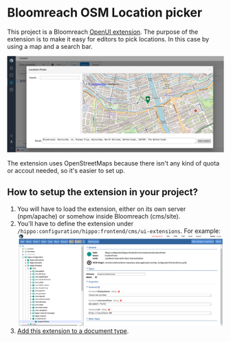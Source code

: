 # Bloomreach OSM Location picker
This project is a Bloomreach [OpenUI extension](https://documentation.bloomreach.com/library/concepts/open-ui/introduction.html). The purpose of the extension is to make it easy for editors to pick locations. In this case by using a map and a search bar.

![screenshot](./images/screenshot_dialog.png?raw=true)

The extension uses OpenStreetMaps because there isn't any kind of quota or accout needed, so it's easier to set up.

## How to setup the extension in your project?

1. You will have to load the extension, either on its own server (npm/apache) or somehow inside Bloomreach (cms/site).
2. You'll have to define the extension under `/hippo:configuration/hippo:frontend/cms/ui-extensions`. For example:
![screenshot](./images/Screenshot_console.png?raw=true)
3. [Add this extension to a document type](https://documentation.bloomreach.com/library/concepts/open-ui/configure-a-document-field-extension.html).

